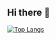 ## Hi there 👋

[![Top Langs](https://github-readme-stats.vercel.app/api/top-langs/?username=0VENB0B)](https://github.com/0VENB0B/github-readme-stats)
